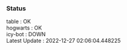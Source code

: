 ### Status


table : OK  
hogwarts : OK  
icy-bot : DOWN  
Latest Update : 2022-12-27 02:06:04.448225
